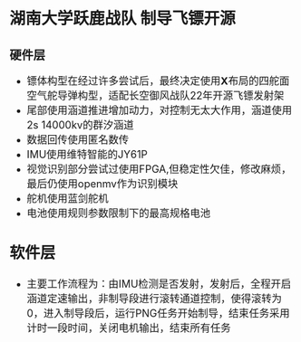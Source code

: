 # 湖南大学跃鹿战队 制导飞镖开源

## 硬件层

<font size = 4>

* 镖体构型在经过许多尝试后，最终决定使用**X**布局的四舵面空气舵导弹构型，适配长空御风战队22年开源飞镖发射架
* 尾部使用涵道推进增加动力，对控制无太大作用，涵道使用2s 14000kv的群汐涵道
* 数据回传使用匿名数传
* IMU使用维特智能的JY61P
* 视觉识别部分尝试过使用FPGA,但稳定性欠佳，修改麻烦，最后仍使用openmv作为识别模块
* 舵机使用蓝剑舵机
* 电池使用规则参数限制下的最高规格电池

## 软件层

* 主要工作流程为：由IMU检测是否发射，发射后，全程开启涵道定速输出，非制导段进行滚转通道控制，使得滚转为0，进入制导段后，运行PNG任务开始制导，结束任务采用计时一段时间，关闭电机输出，结束所有任务